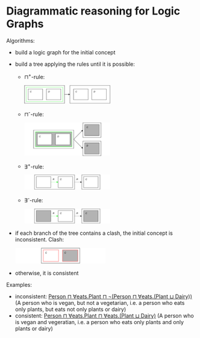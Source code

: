 # Diagrammatic reasoning for Logic Graphs

Algorithms:
- build a logic graph for the initial concept
- build a tree applying the rules until it is possible:
  - ⊓<sup>+</sup>-rule:

    <img src="rules/rule1.png"  width="50%" height="50%">
  - ⊓<sup>-</sup>-rule:

    <img src="rules/rule2.png"  width="50%" height="50%">
  - ∃<sup>+</sup>-rule:

    <img src="rules/rule3.png"  width="50%" height="50%">
  - ∃<sup>-</sup>-rule:

    <img src="rules/rule4.png"  width="50%" height="50%">
- if each branch of the tree contains a clash, the initial concept is inconsistent. Clash:

  <img src="rules/clash.png"  width="50%" height="50%">
- otherwise, it is consistent

Examples:
- inconsistent: [Person ⊓ ∀eats.Plant ⊓ ¬(Person ⊓ ∀eats.(Plant ⊔ Dairy))](inconsistent/inconsistent1.html) (A person who is vegan, but not a vegetarian, i.e. a person who eats only plants, but eats not only plants or dairy)
- consistent: [Person ⊓ ∀eats.Plant ⊓ ∀eats.(Plant ⊔ Dairy)](consistent/consistent1.html) (A person who is vegan and vegeratian, i.e. a person who eats only plants and only plants or dairy)
